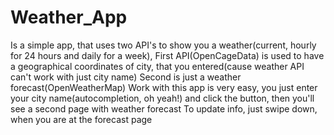 # Weather_App
Is a simple app, that uses two API's to show you a weather(current, hourly for 24 hours and daily for a week), 
First API(OpenCageData) is used to have a geographical coordinates of city, that you entered(cause weather API can't work with just city name)
Second is just a weather forecast(OpenWeatherMap)
Work with this app is very easy, you just enter your city name(autocompletion, oh yeah!) and click the button, then you'll see a second page with weather forecast
To update info, just swipe down, when you are at the forecast page

